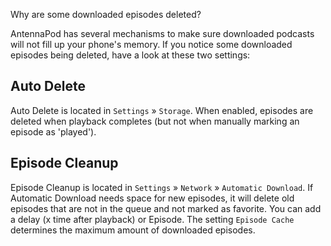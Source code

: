 Why are some downloaded episodes deleted?

AntennaPod has several mechanisms to make sure downloaded podcasts will not fill up your phone's memory. If you notice some downloaded episodes being deleted, have a look at these two settings:

## Auto Delete
Auto Delete is located in `Settings` » `Storage`. When enabled, episodes are deleted when playback completes (but not when manually marking an episode as 'played').

## Episode Cleanup
Episode Cleanup is located in `Settings` » `Network` » `Automatic Download`. If Automatic Download needs space for new episodes, it will delete old episodes that are not in the queue and not marked as favorite. You can add a delay (x time after playback) or Episode. The setting `Episode Cache` determines the maximum amount of downloaded episodes.
